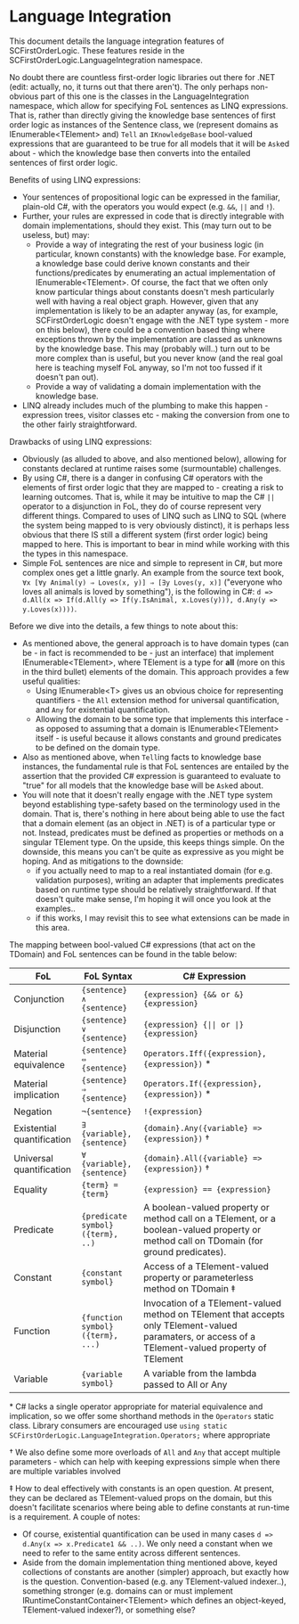 ﻿# Language Integration

This document details the language integration features of SCFirstOrderLogic.
These features reside in the SCFirstOrderLogic.LanguageIntegration namespace.

No doubt there are countless first-order logic libraries out there for .NET (edit: actually, no, it turns out that there aren't).
The only perhaps non-obvious part of this one is the classes in the LanguageIntegration namespace, which allow for specifying FoL sentences as LINQ expressions.
That is, rather than directly giving the knowledge base sentences of first order logic as instances of the Sentence class, we (represent domains as IEnumerable&lt;TElement&gt; and) `Tell` an `IKnowledgeBase` bool-valued expressions that are guaranteed to be true for all models that it will be `Ask`ed about - which the knowledge base then converts into the entailed sentences of first order logic.

Benefits of using LINQ expressions:

* Your sentences of propositional logic can be expressed in the familiar, plain-old C#, with the operators you would expect (e.g. `&&`, `||` and `!`).
* Further, your rules are expressed in code that is directly integrable with domain implementations, should they exist. This (may turn out to be useless, but) may:
  * Provide a way of integrating the rest of your business logic (in particular, known constants) with the knowledge base.
    For example, a knowledge base could derive known constants and their functions/predicates by enumerating an actual implementation of IEnumerable&lt;TElement&gt;.
    Of course, the fact that we often only know particular things about constants doesn't mesh particularly well with having a real object graph.
    However, given that any implementation is likely to be an adapter anyway (as, for example, SCFirstOrderLogic doesn't engage with the .NET type system - more on this below),
    there could be a convention based thing where exceptions thrown by the implementation are classed as unknowns by the knowledge base.
    This may (probably will..) turn out to be more complex than is useful, but you never know (and the real goal here is teaching myself FoL anyway, so I'm not too fussed if it doesn't pan out).
  * Provide a way of validating a domain implementation with the knowledge base.
* LINQ already includes much of the plumbing to make this happen - expression trees, visitor classes etc - making the conversion from one to the other fairly straightforward.

Drawbacks of using LINQ expressions:

* Obviously (as alluded to above, and also mentioned below), allowing for constants declared at runtime raises some (surmountable) challenges.
* By using C#, there is a danger in confusing C# operators with the elements of first order logic that they are mapped to - creating a risk to learning outcomes.
  That is, while it may be intuitive to map the C# `||` operator to a disjunction in FoL, they do of course represent very different things.
  Compared to uses of LINQ such as LINQ to SQL (where the system being mapped to is very obviously distinct), it is perhaps less obvious that there IS still a different system (first order logic) being mapped to here. This is important to bear in mind while working with this the types in this namespace.
* Simple FoL sentences are nice and simple to represent in C#, but more complex ones get a little gnarly. An example from the source text book, `∀x [∀y Animal(y) ⇒ Loves(x, y)] ⇒ [∃y Loves(y, x)]` ("everyone who loves all animals is loved by something"), is the following in C#: `d => d.All(x => If(d.All(y => If(y.IsAnimal, x.Loves(y))), d.Any(y => y.Loves(x))))`.

Before we dive into the details, a few things to note about this:

* As mentioned above, the general approach is to have domain types (can be - in fact is recommended to be - just an interface) that implement IEnumerable&lt;TElement&gt;, where TElement is a type for **all** (more on this in the third bullet) elements of the domain. This approach provides a few useful qualities:
  * Using IEnumerable&lt;T&gt; gives us an obvious choice for representing quantifiers - the `All` extension method for universal quantification, and `Any` for existential quantification.
  * Allowing the domain to be some type that implements this interface - as opposed to assuming that a domain is IEnumerable&lt;TElement&gt; itself - is useful because it allows constants and ground predicates to be defined on the domain type.
* Also as mentioned above, when `Tell`ing facts to knowledge base instances, the fundamental rule is that FoL sentences are entailed by the assertion that the provided C# expression is guaranteed to evaluate to "true" for all models that the knowledge base will be `Ask`ed about.
* You will note that it doesn't really engage with the .NET type system beyond establishing type-safety based on the terminology used in the domain.
  That is, there's nothing in here about being able to use the fact that a domain element (as an object in .NET) is of a particular type or not.
  Instead, predicates must be defined as properties or methods on a singular TElement type. On the upside, this keeps things simple. On the downside, this means you can't be quite as expressive as you might be hoping.
  And as mitigations to the downside:
  * if you actually need to map to a real instantiated domain (for e.g. validation purposes), writing an adapter that implements predicates based on runtime type should be relatively straightforward. If that doesn't quite make sense, I'm hoping it will once you look at the examples..
  * if this works, I may revisit this to see what extensions can be made in this area.

The mapping between bool-valued C# expressions (that act on the TDomain) and FoL sentences can be found in the table below:

| **FoL** | **FoL Syntax** | **C# Expression** |
| --- | --- | --- |
|Conjunction|`{sentence} ∧ {sentence}`|`{expression} {&& or &} {expression}`|
|Disjunction|`{sentence} ∨ {sentence}`|`{expression} {\|\| or \|} {expression}`|
|Material equivalence|`{sentence} ⇔ {sentence}`|`Operators.Iff({expression}, {expression})` *|
|Material implication|`{sentence} ⇒ {sentence}`|`Operators.If({expression}, {expression})` *|
|Negation|`¬{sentence}`|`!{expression}`|
|Existential quantification|`∃ {variable}, {sentence}`|`{domain}.Any({variable} => {expression})` †|
|Universal quantification|`∀ {variable}, {sentence}`|`{domain}.All({variable} => {expression})` †|
|Equality|`{term} = {term}`|`{expression} == {expression}`|
|Predicate|`{predicate symbol}({term}, ..)`|A boolean-valued property or method call on a TElement, or a boolean-valued property or method call on TDomain (for ground predicates).|
|Constant|`{constant symbol}`|Access of a TElement-valued property or parameterless method on TDomain ‡|
|Function|`{function symbol}({term}, ...)`|Invocation of a TElement-valued method on TElement that accepts only TElement-valued paramaters, or access of a TElement-valued property of TElement|
|Variable|`{variable symbol}`|A variable from the lambda passed to All or Any|

\* C# lacks a single operator appropriate for material equivalence and implication, so we offer some shorthand methods in the `Operators` static class.
Library consumers are encouraged use `using static SCFirstOrderLogic.LanguageIntegration.Operators;` where appropriate

† We also define some more overloads of `All` and `Any` that accept multiple parameters - which can help with keeping expressions simple when there are multiple variables involved

‡ How to deal effectively with constants is an open question.
At present, they can be declared as TElement-valued props on the domain, but this doesn't facilitate scenarios where being able to define constants at run-time is a requirement.
A couple of notes:
* Of course, existential quantification can be used in many cases `d => d.Any(x => x.Predicate1 && ..)`. We only need a constant when we need to refer to the same entity across different sentences.
* Aside from the domain implementation thing mentioned above, keyed collections of constants are another (simpler) approach, but exactly how is the question.
Convention-based (e.g. any TElement-valued indexer..), something stronger (e.g. domains can or must implement IRuntimeConstantContainer&lt;TElement&gt; which defines an object-keyed, TElement-valued indexer?), or something else?
